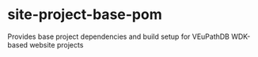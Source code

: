# site-project-base-pom
Provides base project dependencies and build setup for VEuPathDB WDK-based website projects
